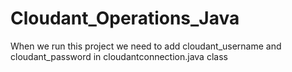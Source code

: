 # Cloudant_Operations_Java
When we run this project we need to add cloudant_username and cloudant_password in cloudantconnection.java class
